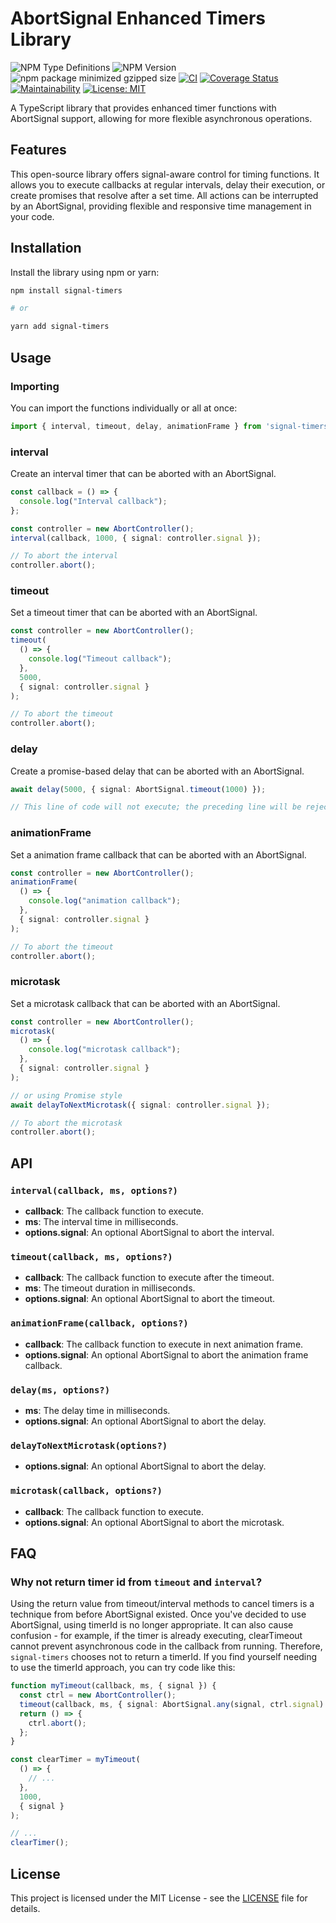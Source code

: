 # AbortSignal Enhanced Timers Library

![NPM Type Definitions](https://img.shields.io/npm/types/signal-timers)
![NPM Version](https://img.shields.io/npm/v/signal-timers)
![npm package minimized gzipped size](https://img.shields.io/bundlejs/size/signal-timers)
[![CI](https://github.com/e7h4n/signal-timers/actions/workflows/ci.yaml/badge.svg)](https://github.com/e7h4n/signal-timers/actions/workflows/ci.yaml)
[![Coverage Status](https://coveralls.io/repos/github/e7h4n/signal-timers/badge.svg?branch=main)](https://coveralls.io/github/e7h4n/signal-timers?branch=main)
[![Maintainability](https://api.codeclimate.com/v1/badges/a0b68839fea9c990a3eb/maintainability)](https://codeclimate.com/github/e7h4n/signal-timers/maintainability)
[![License: MIT](https://img.shields.io/badge/License-MIT-yellow.svg)](https://opensource.org/licenses/MIT)

A TypeScript library that provides enhanced timer functions with AbortSignal support, allowing for more flexible asynchronous operations.

## Features

This open-source library offers signal-aware control for timing functions. It allows you to execute callbacks at regular intervals, delay their execution, or create promises that resolve after a set time. All actions can be interrupted by an AbortSignal, providing flexible and responsive time management in your code.

## Installation

Install the library using npm or yarn:

```bash
npm install signal-timers

# or

yarn add signal-timers
````

## Usage

### Importing

You can import the functions individually or all at once:

```typescript
import { interval, timeout, delay, animationFrame } from 'signal-timers';
````

### interval

Create an interval timer that can be aborted with an AbortSignal.

```typescript
const callback = () => {
  console.log("Interval callback");
};

const controller = new AbortController();
interval(callback, 1000, { signal: controller.signal });

// To abort the interval
controller.abort();
```

### timeout

Set a timeout timer that can be aborted with an AbortSignal.

```typescript
const controller = new AbortController();
timeout(
  () => {
    console.log("Timeout callback");
  },
  5000,
  { signal: controller.signal }
);

// To abort the timeout
controller.abort();
```

### delay

Create a promise-based delay that can be aborted with an AbortSignal.

```typescript
await delay(5000, { signal: AbortSignal.timeout(1000) });

// This line of code will not execute; the preceding line will be rejected after 1000ms, throwing an AbortError.
```

### animationFrame

Set a animation frame callback that can be aborted with an AbortSignal.

```typescript
const controller = new AbortController();
animationFrame(
  () => {
    console.log("animation callback");
  },
  { signal: controller.signal }
);

// To abort the timeout
controller.abort();
```

### microtask

Set a microtask callback that can be aborted with an AbortSignal.

```typescript
const controller = new AbortController();
microtask(
  () => {
    console.log("microtask callback");
  },
  { signal: controller.signal }
);

// or using Promise style
await delayToNextMicrotask({ signal: controller.signal });

// To abort the microtask
controller.abort();
```

## API

### `interval(callback, ms, options?)`

- **callback**: The callback function to execute.
- **ms**: The interval time in milliseconds.
- **options.signal**: An optional AbortSignal to abort the interval.

### `timeout(callback, ms, options?)`

- **callback**: The callback function to execute after the timeout.
- **ms**: The timeout duration in milliseconds.
- **options.signal**: An optional AbortSignal to abort the timeout.

### `animationFrame(callback, options?)`

- **callback**: The callback function to execute in next animation frame.
- **options.signal**: An optional AbortSignal to abort the animation frame callback.

### `delay(ms, options?)`

- **ms**: The delay time in milliseconds.
- **options.signal**: An optional AbortSignal to abort the delay.

### `delayToNextMicrotask(options?)`

- **options.signal**: An optional AbortSignal to abort the delay.

### `microtask(callback, options?)`

- **callback**: The callback function to execute.
- **options.signal**: An optional AbortSignal to abort the microtask.

## FAQ

### Why not return timer id from `timeout` and `interval`?

Using the return value from timeout/interval methods to cancel timers is a technique from before AbortSignal existed. Once you've decided to use AbortSignal, using timerId is no longer appropriate. It can also cause confusion - for example, if the timer is already executing, clearTimeout cannot prevent asynchronous code in the callback from running. Therefore, `signal-timers` chooses not to return a timerId. If you find yourself needing to use the timerId approach, you can try code like this:

```typescript
function myTimeout(callback, ms, { signal }) {
  const ctrl = new AbortController();
  timeout(callback, ms, { signal: AbortSignal.any(signal, ctrl.signal) });
  return () => {
    ctrl.abort();
  };
}

const clearTimer = myTimeout(
  () => {
    // ...
  },
  1000,
  { signal }
);

// ...
clearTimer();
```

## License

This project is licensed under the MIT License - see the [LICENSE](LICENSE) file for details.
